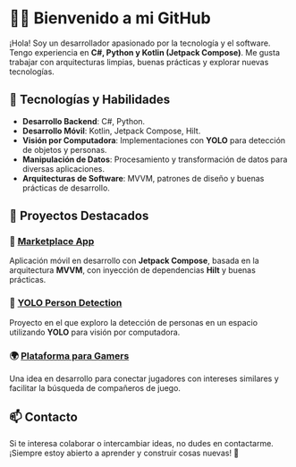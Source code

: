 # 👨‍💻 Bienvenido a mi GitHub

¡Hola! Soy un desarrollador apasionado por la tecnología y el software. Tengo experiencia en **C#, Python y Kotlin (Jetpack Compose)**. Me gusta trabajar con arquitecturas limpias, buenas prácticas y explorar nuevas tecnologías.

## 🚀 Tecnologías y Habilidades
- **Desarrollo Backend**: C#, Python.
- **Desarrollo Móvil**: Kotlin, Jetpack Compose, Hilt.
- **Visión por Computadora**: Implementaciones con **YOLO** para detección de objetos y personas.
- **Manipulación de Datos**: Procesamiento y transformación de datos para diversas aplicaciones.
- **Arquitecturas de Software**: MVVM, patrones de diseño y buenas prácticas de desarrollo.

## 📌 Proyectos Destacados

### 📱 [Marketplace App](#)
Aplicación móvil en desarrollo con **Jetpack Compose**, basada en la arquitectura **MVVM**, con inyección de dependencias **Hilt** y buenas prácticas.

### 🎯 [YOLO Person Detection](#)
Proyecto en el que exploro la detección de personas en un espacio utilizando **YOLO** para visión por computadora.

### 🌍 [Plataforma para Gamers](#)
Una idea en desarrollo para conectar jugadores con intereses similares y facilitar la búsqueda de compañeros de juego.

## 📫 Contacto
Si te interesa colaborar o intercambiar ideas, no dudes en contactarme. ¡Siempre estoy abierto a aprender y construir cosas nuevas! 🚀
